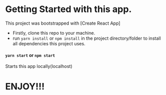 # Getting Started with this app.

This project was bootstrapped with [Create React App]
- Firstly, clone this repo to your machine.
- run `yarn install` or `npm install` in the project directory/folder to install all dependencies this project uses.

#### `yarn start` or `npm start`
Starts this app locally(localhost)

# ENJOY!!!
